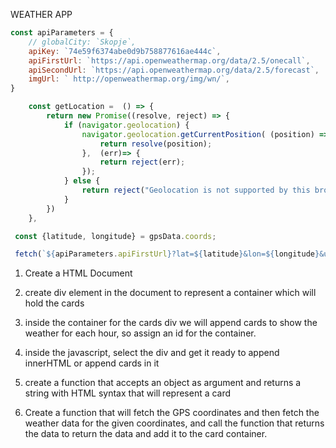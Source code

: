WEATHER APP

```javascript
const apiParameters = {
    // globalCity: `Skopje`,
    apiKey: `74e59f6374abe0d9b758877616ae444c`,
    apiFirstUrl: `https://api.openweathermap.org/data/2.5/onecall`,
    apiSecondUrl: `https://api.openweathermap.org/data/2.5/forecast`,
    imgUrl: ` http://openweathermap.org/img/wn/`,
}

    const getLocation =  () => {
        return new Promise((resolve, reject) => {
            if (navigator.geolocation) {
                navigator.geolocation.getCurrentPosition( (position) =>{
                    return resolve(position);
                },  (err)=> {
                    return reject(err);
                });
            } else {
                return reject("Geolocation is not supported by this browser.");
            }
        })
    },

 const {latitude, longitude} = gpsData.coords;

 fetch(`${apiParameters.apiFirstUrl}?lat=${latitude}&lon=${longitude}&units=metric&appid=${apiParameters.apiKey}&exclude=minutely`)


```

1. Create a HTML Document
2. create div element in the document to represent a container which will hold the cards
3. inside the container for the cards div we will append cards to show the weather for each hour, so assign an id for the container.

5. inside the javascript, select the div and get it ready to append innerHTML or append cards in it
6. create a function that accepts an object as argument and returns a string with HTML syntax that will represent a card

7. Create a function that will fetch the GPS coordinates and then fetch the weather data for the given coordinates, and call the function that returns the data to return the data and add it to the card container.


